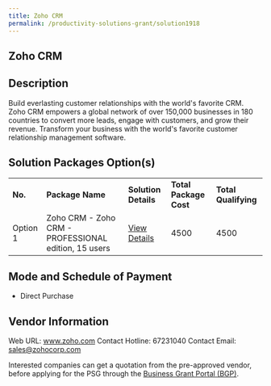 ```yaml
---
title: Zoho CRM
permalink: /productivity-solutions-grant/solution1918
---
```


## Zoho CRM

## Description

Build everlasting customer relationships with the world's favorite CRM. Zoho CRM empowers a global network of over 150,000 businesses in 180 countries to convert more leads, engage with customers, and grow their revenue. Transform your business with the world's favorite customer relationship management software.

## Solution Packages Option(s)

<table>
<tr>
<td><b>No.</b></td>
<td><b>Package Name</b></td>
<td><b>Solution Details</b></td>
<td><b>Total Package Cost</b></td>
<td><b>Total Qualifying</b></td>
</tr>
<tr>
<td>Option 1</td>
<td>Zoho CRM - Zoho CRM - PROFESSIONAL edition, 15 users</td>
<td><a href='https://www.gobusiness.gov.sg/images/psg/Zoho_Corporation_20200634_Desensitised_Annex_3_Part_3.pdf'>View Details</a></td>
<td>4500</td>
<td>4500</td>
</tr>
</table>

## Mode and Schedule of Payment

 - Direct Purchase

## Vendor Information

 Web URL: www.zoho.com 
Contact Hotline: 67231040
Contact Email: sales@zohocorp.com


Interested companies can get a quotation from the pre-approved vendor, before applying for the PSG through the <a href='https://www.businessgrants.gov.sg/'>Business Grant Portal (BGP)</a>.
